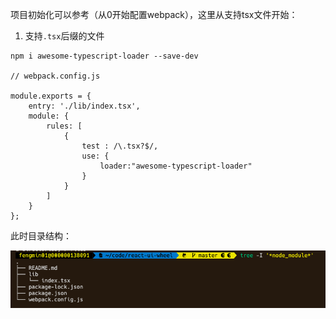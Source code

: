 项目初始化可以参考（从0开始配置webpack），这里从支持tsx文件开始：
1. 支持`.tsx`后缀的文件
```
npm i awesome-typescript-loader --save-dev 

// webpack.config.js

module.exports = {
    entry: './lib/index.tsx',
    module: {
        rules: [
            {
                test : /\.tsx?$/,
                use: {
                    loader:"awesome-typescript-loader"
                }
            }
        ]
    }
};
```
此时目录结构：

![1](./images/1.png)
